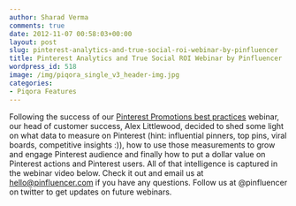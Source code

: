 ```yaml
---
author: Sharad Verma
comments: true
date: 2012-11-07 00:58:03+00:00
layout: post
slug: pinterest-analytics-and-true-social-roi-webinar-by-pinfluencer
title: Pinterest Analytics and True Social ROI Webinar by Pinfluencer
wordpress_id: 518
image: /img/piqora_single_v3_header-img.jpg
categories:
- Piqora Features
---
```


Following the success of our [Pinterest Promotions best practices](http://blog.pinfluencer.com/pinterest-contests-and-sweepstakes-webinar-by-pinfluencer/) webinar, our head of customer success, Alex Littlewood, decided to shed some light on what data to measure on Pinterest (hint: influential pinners, top pins, viral boards, competitive insights :)), how to use those measurements to grow and engage Pinterest audience and finally how to put a dollar value on Pinterest actions and Pinterest users. All of that intelligence is captured in the webinar video below. Check it out and email us at hello@pinfluencer.com if you have any questions. Follow us at @pinfluencer on twitter to get updates on future webinars.


